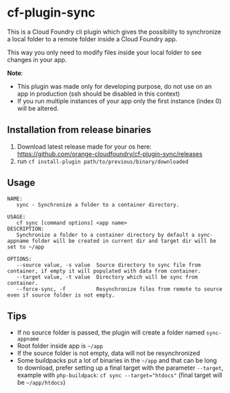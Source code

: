 # cf-plugin-sync

This is a Cloud Foundry cli plugin which gives the possibility to synchronize a local folder to a remote folder inside a 
Cloud Foundry app.
 
This way you only need to modify files inside your local folder to see changes in your app.

**Note**: 
- This plugin was made only for developing purpose, do not use on an app in production (ssh should be disabled in this context)
- If you run multiple instances of your app only the first instance (index 0) will be altered.

## Installation from release binaries

1. Download latest release made for your os here: https://github.com/orange-cloudfoundry/cf-plugin-sync/releases
2. run `cf install-plugin path/to/previous/binary/downloaded`

## Usage

```
NAME:
   sync - Synchronize a folder to a container directory.

USAGE:
   cf sync [command options] <app name>
DESCRIPTION:
   Synchronize a folder to a container directory by default a sync-appname folder will be created in current dir and target dir will be set to ~/app

OPTIONS:
   --source value, -s value  Source directory to sync file from container, if empty it will populated with data from container.
   --target value, -t value  Directory which will be sync from container.
   --force-sync, -f          Resynchronize files from remote to source even if source folder is not empty.
```

## Tips

- If no source folder is passed, the plugin will create a folder named `sync-appname`
- Root folder inside app is `~/app`
- If the source folder is not empty, data will not be resynchronized
- Some buildpacks put a lot of binaries in the `~/app` and that can be long to download, prefer setting up a final target 
with the parameter `--target`, example with `php-buildpack`: `cf sync --target="htdocs"` (final target will be `~/app/htdocs`)
